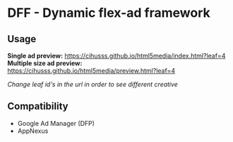 # DFF - Dynamic flex-ad framework

## Usage

**Single ad preview:**
https://cihusss.github.io/html5media/index.html?leaf=4
**Multiple size ad preview:**
https://cihusss.github.io/html5media/preview.html?leaf=4

*Change leaf id's in the url in order to see different creative*

## Compatibility

* Google Ad Manager (DFP)
* AppNexus
